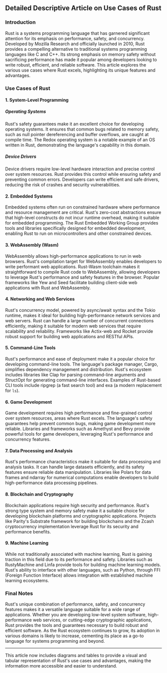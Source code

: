 ## Detailed Descriptive Article on Use Cases of Rust

### Introduction

Rust is a systems programming language that has garnered significant attention for its emphasis on performance, safety, and concurrency. Developed by Mozilla Research and officially launched in 2010, Rust provides a compelling alternative to traditional systems programming languages like C and C++. Its strong emphasis on memory safety without sacrificing performance has made it popular among developers looking to write robust, efficient, and reliable software. This article explores the various use cases where Rust excels, highlighting its unique features and advantages.

### Use Cases of Rust

#### 1. **System-Level Programming**

##### **Operating Systems**
Rust's safety guarantees make it an excellent choice for developing operating systems. It ensures that common bugs related to memory safety, such as null pointer dereferencing and buffer overflows, are caught at compile time. The Redox operating system is a notable example of an OS written in Rust, demonstrating the language's capability in this domain.



##### **Device Drivers**
Device drivers require low-level hardware interaction and precise control over system resources. Rust provides this control while ensuring safety and preventing common errors. Developers can write efficient and safe drivers, reducing the risk of crashes and security vulnerabilities.



#### 2. **Embedded Systems**

Embedded systems often run on constrained hardware where performance and resource management are critical. Rust's zero-cost abstractions ensure that high-level constructs do not incur runtime overhead, making it suitable for embedded programming. The Rust Embedded Working Group provides tools and libraries specifically designed for embedded development, enabling Rust to run on microcontrollers and other constrained devices.


#### 3. **WebAssembly (Wasm)**

WebAssembly allows high-performance applications to run in web browsers. Rust's compilation target for WebAssembly enables developers to write performant web applications. Rust-Wasm toolchain makes it straightforward to compile Rust code to WebAssembly, allowing developers to leverage Rust's performance and safety features in the browser. Popular frameworks like Yew and Seed facilitate building client-side web applications with Rust and WebAssembly.


#### 4. **Networking and Web Services**

Rust's concurrency model, powered by async/await syntax and the Tokio runtime, makes it ideal for building high-performance network services and web servers. Rust can handle a large number of concurrent connections efficiently, making it suitable for modern web services that require scalability and reliability. Frameworks like Actix-web and Rocket provide robust support for building web applications and RESTful APIs.


#### 5. **Command-Line Tools**

Rust's performance and ease of deployment make it a popular choice for developing command-line tools. The language's package manager, Cargo, simplifies dependency management and distribution. Rust's ecosystem includes libraries like Clap for parsing command-line arguments and StructOpt for generating command-line interfaces. Examples of Rust-based CLI tools include ripgrep (a fast search tool) and exa (a modern replacement for `ls`).


#### 6. **Game Development**

Game development requires high performance and fine-grained control over system resources, areas where Rust excels. The language's safety guarantees help prevent common bugs, making game development more reliable. Libraries and frameworks such as Amethyst and Bevy provide powerful tools for game developers, leveraging Rust's performance and concurrency features.


#### 7. **Data Processing and Analysis**

Rust's performance characteristics make it suitable for data processing and analysis tasks. It can handle large datasets efficiently, and its safety features ensure reliable data manipulation. Libraries like Polars for data frames and ndarray for numerical computations enable developers to build high-performance data processing pipelines.


#### 8. **Blockchain and Cryptography**

Blockchain applications require high security and performance. Rust's strong type system and memory safety make it a suitable choice for developing blockchain platforms and cryptographic applications. Projects like Parity's Substrate framework for building blockchains and the Zcash cryptocurrency implementation leverage Rust for its security and performance benefits.


#### 9. **Machine Learning**

While not traditionally associated with machine learning, Rust is gaining traction in this field due to its performance and safety. Libraries such as RustyMachine and Linfa provide tools for building machine learning models. Rust's ability to interface with other languages, such as Python, through FFI (Foreign Function Interface) allows integration with established machine learning ecosystems.


### Final Notes

Rust's unique combination of performance, safety, and concurrency features makes it a versatile language suitable for a wide range of applications. Whether you are developing low-level system software, high-performance web services, or cutting-edge cryptographic applications, Rust provides the tools and guarantees necessary to build robust and efficient software. As the Rust ecosystem continues to grow, its adoption in various domains is likely to increase, cementing its place as a go-to language for systems programming and beyond.

---

This article now includes diagrams and tables to provide a visual and tabular representation of Rust's use cases and advantages, making the information more accessible and easier to understand.